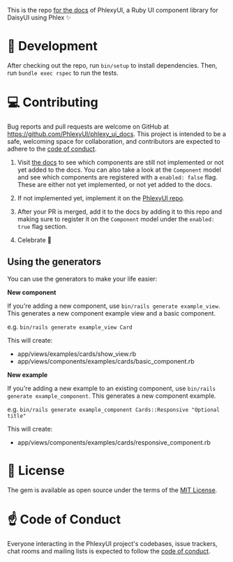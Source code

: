 This is the repo [for the docs](https://phlexyui.com/) of PhlexyUI, a Ruby UI component library for DaisyUI using Phlex ✨

# 🔧 Development

After checking out the repo, run `bin/setup` to install dependencies. Then, run `bundle exec rspec` to run the tests.

# 💻 Contributing

Bug reports and pull requests are welcome on GitHub at https://github.com/PhlexyUI/phlexy_ui_docs. This project is intended to be a safe, welcoming space for collaboration, and contributors are expected to adhere to the [code of conduct](https://github.com/[USERNAME]/phlexy_ui/blob/main/CODE_OF_CONDUCT.md).

1. Visit [the docs](https://phlexyui.com/) to see which components are still not implemented or not yet added to the docs. You can also take a look at the `Component` model and see which components are registered with a `enabled: false` flag. These are either not yet implemented, or not yet added to the docs.

2. If not implemented yet, implement it on the [PhlexyUI repo](https://github.com/PhlexyUI/phlexy_ui).

3. After your PR is merged, add it to the docs by adding it to this repo and making sure to register it on the `Component` model under the `enabled: true` flag section.

4. Celebrate 🎉

## Using the generators

You can use the generators to make your life easier:

**New component**

If you're adding a new component, use `bin/rails generate example_view`. This generates a new component example view and a basic component.

e.g. `bin/rails generate example_view Card`

This will create:

- app/views/examples/cards/show_view.rb
- app/views/components/examples/cards/basic_component.rb

**New example**

If you're adding a new example to an existing component, use `bin/rails generate example_component`. This generates a new component example.

e.g. `bin/rails generate example_component Cards::Responsive "Optional title"`

This will create:

- app/views/components/examples/cards/responsive_component.rb

# 📃 License

The gem is available as open source under the terms of the [MIT License](https://opensource.org/licenses/MIT).

# ☝️ Code of Conduct

Everyone interacting in the PhlexyUI project's codebases, issue trackers, chat rooms and mailing lists is expected to follow the [code of conduct](https://github.com/[USERNAME]/phlexy_ui/blob/main/CODE_OF_CONDUCT.md).
